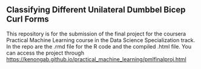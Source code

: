
## Classifying Different Unilateral Dumbbel Bicep Curl Forms

This repository is for the submission of the final project for the coursera Practical Machine Learning course in the Data Science Specialization track. In the repo are the .rmd file for the R code and the compiled .html file. You can access the project through https://kenongab.github.io/practical_machine_learning/pmlfinalproj.html
